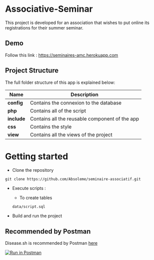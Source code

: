 # Associative-Seminar

This project is developed for an association that wishes to put online its registrations for their summer seminar.

## Demo
Follow this link :
https://seminaires-amc.herokuapp.com

## Project Structure

The full folder structure of this app is explained below:


| Name                               | Description                                                                                                |
| ---------------------------------- | ---------------------------------------------------------------------------------------------------------- |
| **config**                         | Contains the connexion to the database                                                                     |
| **php**                            | Contains all of the script                                                                                 |
| **include**                        | Contains all the reusable component of the app                                                             |
| **css**                            | Contains the style                                                                                         |
| **view**                           | Contains all the views of the project                                                                      |

# Getting started

- Clone the repository

```
git clone https://github.com/Absoleme/seminaire-associatif.git
```

- Execute scripts :

    * To create tables
    ```sh
    data/script.sql
    ```

- Build and run the project

## Recommended by Postman
Disease.sh is recommended by Postman [here](https://covid-19-apis.postman.com/)

[![Run in Postman](https://run-beta.pstmn.io/button.svg)](https://app.getpostman.com/run-collection/11144369-e27366d6-7699-46f4-b58e-2b2b2e637be5-Szf6Z9B3)
